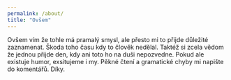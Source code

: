 ```yaml
---
permalink: /about/
title: "Ovšem"
---
```

Ovšem vím že tohle má pramalý smysl, ale přesto mi to přijde důležité zaznamenat.
Škoda toho času kdy to člověk nedělal. Taktéž si zcela vědom že jednou přijde den, kdy ani toto ho na duši nepozvedne.
Pokud ale existuje humor, exsitujeme i my. Pěkné čtení a gramatické chyby mi napište do komentářů. Díky.